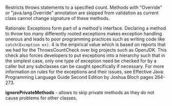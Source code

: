 Restricts throws statements to a specified count. Methods with
"Override" or "java.lang.Override" annotation are skipped from
validation as current class cannot change signature of these methods.

Rationale: Exceptions form part of a method's interface. Declaring a
method to throw too many differently rooted exceptions makes exception
handling onerous and leads to poor programming practices such as writing
code like `catch(Exception ex)`. 4 is the empirical value which is based
on reports that we had for the ThrowsCountCheck over big projects such
as OpenJDK. This check also forces developers to put exceptions into a
hierarchy such that in the simplest case, only one type of exception
need be checked for by a caller but any subclasses can be caught
specifically if necessary. For more information on rules for the
exceptions and their issues, see Effective Java: Programming Language
Guide Second Edition by Joshua Bloch pages 264-273.

**ignorePrivateMethods** - allows to skip private methods as they do not
cause problems for other classes.
